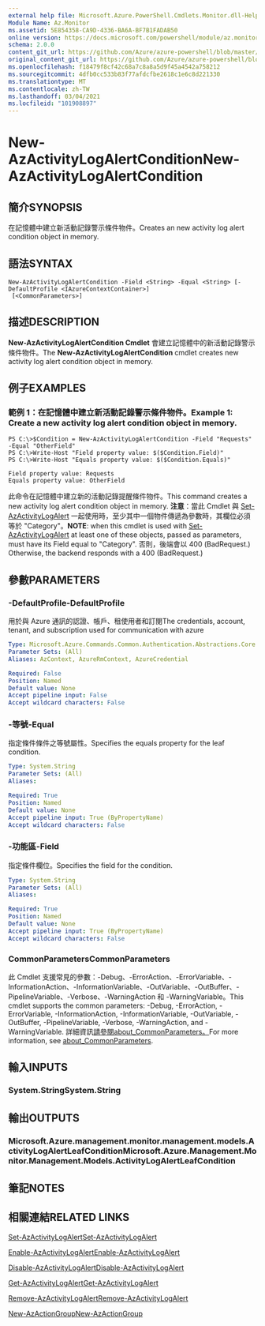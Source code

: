 ```yaml
---
external help file: Microsoft.Azure.PowerShell.Cmdlets.Monitor.dll-Help.xml
Module Name: Az.Monitor
ms.assetid: 5E854358-CA9D-4336-BA6A-BF7B1FADAB50
online version: https://docs.microsoft.com/powershell/module/az.monitor/new-azactivitylogalertcondition
schema: 2.0.0
content_git_url: https://github.com/Azure/azure-powershell/blob/master/src/Monitor/Monitor/help/New-AzActivityLogAlertCondition.md
original_content_git_url: https://github.com/Azure/azure-powershell/blob/master/src/Monitor/Monitor/help/New-AzActivityLogAlertCondition.md
ms.openlocfilehash: f18479f8cf42c68a7c8a8a5d9f45a4542a758212
ms.sourcegitcommit: 4dfb0cc533b83f77afdcfbe2618c1e6c8d221330
ms.translationtype: MT
ms.contentlocale: zh-TW
ms.lasthandoff: 03/04/2021
ms.locfileid: "101908897"
---
```

# <span data-ttu-id="e1cff-101">New-AzActivityLogAlertCondition</span><span class="sxs-lookup"><span data-stu-id="e1cff-101">New-AzActivityLogAlertCondition</span></span>

## <span data-ttu-id="e1cff-102">簡介</span><span class="sxs-lookup"><span data-stu-id="e1cff-102">SYNOPSIS</span></span>
<span data-ttu-id="e1cff-103">在記憶體中建立新活動記錄警示條件物件。</span><span class="sxs-lookup"><span data-stu-id="e1cff-103">Creates an new activity log alert condition object in memory.</span></span>

## <span data-ttu-id="e1cff-104">語法</span><span class="sxs-lookup"><span data-stu-id="e1cff-104">SYNTAX</span></span>

```
New-AzActivityLogAlertCondition -Field <String> -Equal <String> [-DefaultProfile <IAzureContextContainer>]
 [<CommonParameters>]
```

## <span data-ttu-id="e1cff-105">描述</span><span class="sxs-lookup"><span data-stu-id="e1cff-105">DESCRIPTION</span></span>
<span data-ttu-id="e1cff-106">**New-AzActivityLogAlertCondition Cmdlet** 會建立記憶體中的新活動記錄警示條件物件。</span><span class="sxs-lookup"><span data-stu-id="e1cff-106">The **New-AzActivityLogAlertCondition** cmdlet creates new activity log alert condition object in memory.</span></span>

## <span data-ttu-id="e1cff-107">例子</span><span class="sxs-lookup"><span data-stu-id="e1cff-107">EXAMPLES</span></span>

### <span data-ttu-id="e1cff-108">範例 1：在記憶體中建立新活動記錄警示條件物件。</span><span class="sxs-lookup"><span data-stu-id="e1cff-108">Example 1: Create a new activity log alert condition object in memory.</span></span>
```
PS C:\>$Condition = New-AzActivityLogAlertCondition -Field "Requests" -Equal "OtherField"
PS C:\>Write-Host "Field property value: $($Condition.Field)"
PS C:\>Write-Host "Equals property value: $($Condition.Equals)"

Field property value: Requests
Equals property value: OtherField
```

<span data-ttu-id="e1cff-109">此命令在記憶體中建立新的活動記錄提醒條件物件。</span><span class="sxs-lookup"><span data-stu-id="e1cff-109">This command creates a new activity log alert condition object in memory.</span></span>
<span data-ttu-id="e1cff-110">**注意**：當此 Cmdlet 與 [Set-AzActivityLogAlert](https://docs.microsoft.com/powershell/module/az.monitor/set-azactivitylogalert) 一起使用時，至少其中一個物件傳遞為參數時，其欄位必須等於 "Category"。</span><span class="sxs-lookup"><span data-stu-id="e1cff-110">**NOTE**: when this cmdlet is used with [Set-AzActivityLogAlert](https://docs.microsoft.com/powershell/module/az.monitor/set-azactivitylogalert) at least one of these objects, passed as parameters, must have its Field equal to "Category".</span></span> <span data-ttu-id="e1cff-111">否則，後端會以 400 (BadRequest.) </span><span class="sxs-lookup"><span data-stu-id="e1cff-111">Otherwise, the backend responds with a 400 (BadRequest.)</span></span>

## <span data-ttu-id="e1cff-112">參數</span><span class="sxs-lookup"><span data-stu-id="e1cff-112">PARAMETERS</span></span>

### <span data-ttu-id="e1cff-113">-DefaultProfile</span><span class="sxs-lookup"><span data-stu-id="e1cff-113">-DefaultProfile</span></span>
<span data-ttu-id="e1cff-114">用於與 Azure 通訊的認證、帳戶、租使用者和訂閱</span><span class="sxs-lookup"><span data-stu-id="e1cff-114">The credentials, account, tenant, and subscription used for communication with azure</span></span>

```yaml
Type: Microsoft.Azure.Commands.Common.Authentication.Abstractions.Core.IAzureContextContainer
Parameter Sets: (All)
Aliases: AzContext, AzureRmContext, AzureCredential

Required: False
Position: Named
Default value: None
Accept pipeline input: False
Accept wildcard characters: False
```

### <span data-ttu-id="e1cff-115">-等號</span><span class="sxs-lookup"><span data-stu-id="e1cff-115">-Equal</span></span>
<span data-ttu-id="e1cff-116">指定條件條件之等號屬性。</span><span class="sxs-lookup"><span data-stu-id="e1cff-116">Specifies the equals property for the leaf condition.</span></span>

```yaml
Type: System.String
Parameter Sets: (All)
Aliases:

Required: True
Position: Named
Default value: None
Accept pipeline input: True (ByPropertyName)
Accept wildcard characters: False
```

### <span data-ttu-id="e1cff-117">-功能區</span><span class="sxs-lookup"><span data-stu-id="e1cff-117">-Field</span></span>
<span data-ttu-id="e1cff-118">指定條件欄位。</span><span class="sxs-lookup"><span data-stu-id="e1cff-118">Specifies the field for the condition.</span></span>

```yaml
Type: System.String
Parameter Sets: (All)
Aliases:

Required: True
Position: Named
Default value: None
Accept pipeline input: True (ByPropertyName)
Accept wildcard characters: False
```

### <span data-ttu-id="e1cff-119">CommonParameters</span><span class="sxs-lookup"><span data-stu-id="e1cff-119">CommonParameters</span></span>
<span data-ttu-id="e1cff-120">此 Cmdlet 支援常見的參數：-Debug、-ErrorAction、-ErrorVariable、-InformationAction、-InformationVariable、-OutVariable、-OutBuffer、-PipelineVariable、-Verbose、-WarningAction 和 -WarningVariable。</span><span class="sxs-lookup"><span data-stu-id="e1cff-120">This cmdlet supports the common parameters: -Debug, -ErrorAction, -ErrorVariable, -InformationAction, -InformationVariable, -OutVariable, -OutBuffer, -PipelineVariable, -Verbose, -WarningAction, and -WarningVariable.</span></span> <span data-ttu-id="e1cff-121">詳細資訊[請參閱about_CommonParameters。](http://go.microsoft.com/fwlink/?LinkID=113216)</span><span class="sxs-lookup"><span data-stu-id="e1cff-121">For more information, see [about_CommonParameters](http://go.microsoft.com/fwlink/?LinkID=113216).</span></span>

## <span data-ttu-id="e1cff-122">輸入</span><span class="sxs-lookup"><span data-stu-id="e1cff-122">INPUTS</span></span>

### <span data-ttu-id="e1cff-123">System.String</span><span class="sxs-lookup"><span data-stu-id="e1cff-123">System.String</span></span>

## <span data-ttu-id="e1cff-124">輸出</span><span class="sxs-lookup"><span data-stu-id="e1cff-124">OUTPUTS</span></span>

### <span data-ttu-id="e1cff-125">Microsoft.Azure.management.monitor.management.models.ActivityLogAlertLeafCondition</span><span class="sxs-lookup"><span data-stu-id="e1cff-125">Microsoft.Azure.Management.Monitor.Management.Models.ActivityLogAlertLeafCondition</span></span>

## <span data-ttu-id="e1cff-126">筆記</span><span class="sxs-lookup"><span data-stu-id="e1cff-126">NOTES</span></span>

## <span data-ttu-id="e1cff-127">相關連結</span><span class="sxs-lookup"><span data-stu-id="e1cff-127">RELATED LINKS</span></span>

[<span data-ttu-id="e1cff-128">Set-AzActivityLogAlert</span><span class="sxs-lookup"><span data-stu-id="e1cff-128">Set-AzActivityLogAlert</span></span>](./Set-AzActivityLogAlert.md)

[<span data-ttu-id="e1cff-129">Enable-AzActivityLogAlert</span><span class="sxs-lookup"><span data-stu-id="e1cff-129">Enable-AzActivityLogAlert</span></span>](./Enable-AzActivityLogAlert.md)

[<span data-ttu-id="e1cff-130">Disable-AzActivityLogAlert</span><span class="sxs-lookup"><span data-stu-id="e1cff-130">Disable-AzActivityLogAlert</span></span>](./Disable-AzActivityLogAlert.md)

[<span data-ttu-id="e1cff-131">Get-AzActivityLogAlert</span><span class="sxs-lookup"><span data-stu-id="e1cff-131">Get-AzActivityLogAlert</span></span>](./Get-AzActivityLogAlert.md)

[<span data-ttu-id="e1cff-132">Remove-AzActivityLogAlert</span><span class="sxs-lookup"><span data-stu-id="e1cff-132">Remove-AzActivityLogAlert</span></span>](./Remove-AzActivityLogAlert.md)

[<span data-ttu-id="e1cff-133">New-AzActionGroup</span><span class="sxs-lookup"><span data-stu-id="e1cff-133">New-AzActionGroup</span></span>](./Get-AzActionGroup.md)
